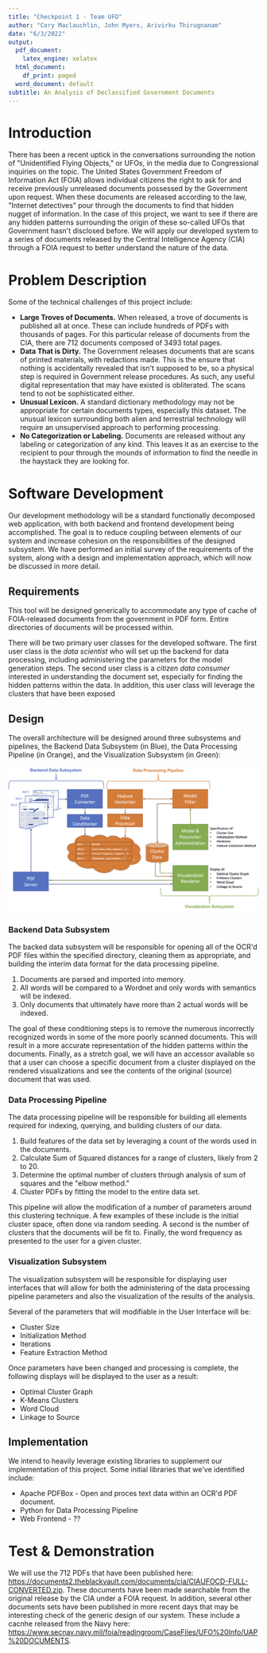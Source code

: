 ```yaml
---
title: "Checkpoint 1 - Team UFO"
author: "Cory Maclauchlin, John Myers, Arivirku Thirugnanam"
date: "6/3/2022"
output:
  pdf_document:
    latex_engine: xelatex
  html_document:
    df_print: paged
  word_document: default
subtitle: An Analysis of Declassified Government Documents
---
```


# Introduction
There has been a recent uptick in the conversations surrounding the notion of "Unidentified Flying Objects," or UFOs, in the media due to Congressional inquiries on the topic. The United States Government Freedom of Information Act (FOIA) allows individual citizens the right to ask for and receive previously unreleased documents possessed by the Government upon request. When these documents are released according to the law, "Internet detectives" pour through the documents to find that hidden nugget of information. In the case of this project, we want to see if there are any hidden patterns surrounding the origin of these so-called UFOs that Government hasn't disclosed before. We will apply our developed system to a series of documents released by the Central Intelligence Agency (CIA) through a FOIA request to better understand the nature of the data.

# Problem Description
Some of the technical challenges of this project include:

* **Large Troves of Documents.** When released, a trove of documents is published all at once. These can include hundreds of PDFs with thousands of pages. For this particular release of documents from the CIA, there are 712 documents composed of 3493 total pages.
* **Data That is Dirty.** The Government releases documents that are scans of printed materials, with redactions made. This is the ensure that nothing is accidentally revealed that isn't supposed to be, so a physical step is required in Government release procedures. As such, any useful digital representation that may have existed is obliterated. The scans tend to not be sophisticated either.
* **Unusual Lexicon.** A standard dictionary methodology may not be appropriate for certain documents types, especially this dataset. The unusual lexicon surrounding both alien and terrestrial technology will require an unsupervised approach to performing processing.
* **No Categorization or Labeling.** Documents are released without any labeling or categorization of any kind. This leaves it as an exercise to the recipient to pour through the mounds of information to find the needle in the haystack they are looking for.

# Software Development

Our development methodology will be a standard functionally decomposed web application, with both backend and frontend development being accomplished. The goal is to reduce coupling between elements of our system and increase cohesion on the responsibilities of the designed subsystem. We have performed an initial survey of the requirements of the system, along with a design and implementation approach, which will now be discussed in more detail.

## Requirements

This tool will be designed generically to accommodate any type of cache of FOIA-released documents from the government in PDF form. Entire directories of documents will be processed within.

There will be two primary user classes for the developed software. The first user class is the *data scientist* who will set up the backend for data processing, including administering the parameters for the model generation steps. The second user class is a *citizen data consumer* interested in understanding the document set, especially for finding the hidden patterns within the data. In addition, this user class will leverage the clusters that have been exposed 

## Design

The overall architecture will be designed around three subsystems and pipelines, the Backend Data Subsystem (in Blue), the Data Processing Pipeline (in Orange), and the Visualization Subsystem (in Green):

![](architecture.png)

### Backend Data Subsystem
The backed data subsystem will be responsible for opening all of the OCR'd PDF files within the specified directory, cleaning them as appropriate, and building the interim data format for the data processing pipeline. 

1. Documents are parsed and imported into memory.
1. All words will be compared to a Wordnet and only words with semantics will be indexed.
1. Only documents that ultimately have more than 2 actual words will be indexed.

The goal of these conditioning steps is to remove the numerous incorrectly recognized words in some of the more poorly scanned documents. This will result in a more accurate representation of the hidden patterns within the documents. Finally, as a stretch goal, we will have an accessor available so that a user can choose a specific document from a cluster displayed on the rendered visualizations and see the contents of the original (source) document that was used.

### Data Processing Pipeline
The data processing pipeline will be responsible for building all elements required for indexing, querying, and building clusters of our data.

1. Build features of the data set by leveraging a count of the words used in the documents.
1. Calculate Sum of Squared distances for a range of clusters, likely from 2 to 20.
1. Determine the optimal number of clusters through analysis of sum of squares and the "elbow method."
1. Cluster PDFs by fitting the model to the entire data set.

This pipeline will allow the modification of a number of parameters around this clustering technique. A few examples of these include is the initial cluster space, often done via random seeding. A second is the number of clusters that the documents will be fit to. Finally, the word frequency as presented to the user for a given cluster.

### Visualization Subsystem
The visualization subsystem will be responsible for displaying user interfaces that will allow for both the administering of the data processing pipeline parameters and also the visualization of the results of the analysis. 

Several of the parameters that will modifiable in the User Interface will be:

 * Cluster Size
 * Initialization Method
 * Iterations
 * Feature Extraction Method

Once parameters have been changed and processing is complete, the following displays will be displayed to the user as a result:

 * Optimal Cluster Graph
 * K-Means Clusters
 * Word Cloud
 * Linkage to Source

## Implementation
We intend to heavily leverage existing libraries to supplement our implementation of this project. Some initial libraries that we've identified include:

* Apache PDFBox - Open and proces text data within an OCR'd PDF document.
* Python for Data Processing Pipeline
* Web Frontend - ??

# Test & Demonstration

We will use the 712 PDFs that have been published here: https://documents2.theblackvault.com/documents/cia/CIAUFOCD-FULL-CONVERTED.zip. These documents have been made searchable from the original release by the CIA under a FOIA request. In addition, several other documents sets have been published in more recent days that may be interesting check of the generic design of our system. These include a cacnhe released from the Navy here: https://www.secnav.navy.mil/foia/readingroom/CaseFiles/UFO%20Info/UAP%20DOCUMENTS.

